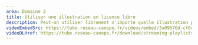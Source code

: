 ```yaml
---
area: Domaine 2
title: Utiliser une illustration en licence libre
description: Peut-on utiliser librement n'importe quelle illustration pour ses supports de cours ? Qu’est-ce qu’une illustration en licence libre et pourquoi privilégier leur utilisation ? Éléments de réponse dans cette vidéo !
videoEmbedSrc: https://tube.reseau-canope.fr/videos/embed/3a09576d-cf6c-4d3d-a920-e7f537f1a9ff
videoDLHref: https://tube.reseau-canope.fr/download/streaming-playlists/hls/videos/3a09576d-cf6c-4d3d-a920-e7f537f1a9ff-1080-fragmented.mp4
---
```


